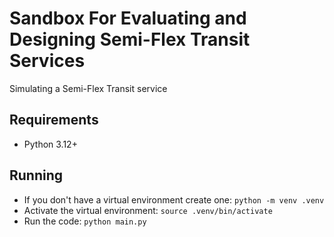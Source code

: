 # Sandbox For Evaluating and Designing Semi-Flex Transit Services

Simulating a Semi-Flex Transit service

## Requirements
- Python 3.12+

## Running
- If you don't have a virtual environment create one:
  `python -m venv .venv`
- Activate the virtual environment:
  `source .venv/bin/activate`
- Run the code:
  `python main.py`
